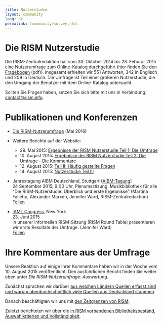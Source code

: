 ```yaml
---
title: Nutzerstudie
layout: community
lang: de
permalink: /community/survey.html
---
```


# Die RISM Nutzerstudie

Die RISM-Zentralredaktion hat vom 30. Oktober 2014 bis 28. Feburar 2015 eine Nutzerumfrage zum Online-Katalog durchgeführt (hier finden Sie den [Fragebogen](/resources/community/survey/RISM_Nutzerumfrage_-_Google_Formulare.pdf) (pdf)). Insgesamt erhielten wir 551 Antworten, 342 in Englisch und 209 in Deutsch. Die Umfrage ist Teil einer größeren Nutzerstudie, die den Umgang der Benutzer mit dem Online-Katalog untersucht.

Sollten Sie Fragen haben, setzen Sie sich bitte mit uns in Verbindung: [contact@rism.info](mailto:contact@rism.info).

# Publikationen und Konferenzen

* [Die RISM-Nutzerumfrage](/resources/community/survey/RISM_Umfrage_Deutsch_Fragen_und_Antworten.pdf) (Mai 2016)
* Weitere Berichte auf der Website:
  - 29\. Mai 2015: [Ergebnisse der RISM Nutzerstudie Teil 1: Die Umfrage](/new_at_rism/2015/05/28/results-of-the-rism-user-study-part-i-the-survey.html)
  - 10\. August 2015: [Ergebnisse der RISM Nutzerstudie Teil 2: Die Umfrage - Die Kommentare](/new_at_rism/2015/08/10/results-of-the-rism-user-study-part-ii-your.html)
  - 12\. August 2015: [Teil II: Häufig gestellte Fragen](/new_at_rism/2015/08/12/results-of-the-rism-user-study-part-iii-your.html)
  - 14\. August 2015: [Nutzerstudie Teil III](/new_at_rism/2015/08/14/results-of-the-rism-user-study-part-iv-your.html)

* Jahrestagung AIBM Deutschland, Stuttgart ([AIBM-Tagung](http://www.aibm.info/tagungen/2015-stuttgart/))\
24 September 2015, 9:00 Uhr, Plenumsstizung: Musikbibliothek für alle\
"Die RISM-Nutzerstudie: Überblick und erste Ergebnisse" (Martina Falletta, Alexander Marxen, Jennifer Ward, RISM-Zentralredaktion)\
[Folien](/resources/community/survey/RISM_Nutzerstudie_AIBM_Stuttgart_2015.pdf)
* [IAML Congress](http://www.musiclibraryassoc.org/BlankCustom.asp?page=IAML_IMS_2015), New York\
23\. Juni 2015\
In unserer informellen RISM-Sitzung (RISM Round Table) präsentieren wir erste Resultate der Umfrage. (Jennifer Ward)\
[Folien](/resources/community/survey/RISM_survey_preliminary_results_Ward.pdf)

# Ihre Kommentare aus der Umfrage

Unsere Reaktion auf einige Ihrer Kommentare haben wir in der Woche vom 10. August 2015 veröffentlicht. Den ausführlichen Bericht finden Sie weiter oben unter *Die RISM-Nutzerumfrage: Auswertung.*

Zunächst sprachen wir darüber [aus welchen Ländern Quellen erfasst sind und warum überdurchschnittlich viele Quellen aus Deutschland stammen](/new_at_rism/2015/08/10/results-of-the-rism-user-study-part-ii-your.html).

Danach beschäftigten wir uns mit [den Zeitgrenzen von RISM](/new_at_rism/2015/08/12/results-of-the-rism-user-study-part-iii-your.html).

Zuletzt berichteten wir über die [in RISM vorhandenen Bibliotheksbeständ, Auswahlkriterien und Vollständigkeit](/new_at_rism/2015/08/14/results-of-the-rism-user-study-part-iv-your.html).